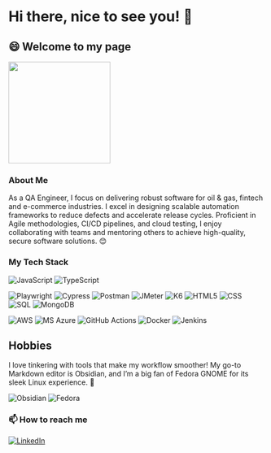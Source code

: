# Hi there, nice to see you! 👋

## 😄 Welcome to my page

<img src="https://media.giphy.com/media/v1.Y2lkPTc5MGI3NjExMWdtMWJ2N2l2aHdnNWY3cWZmaDN6YWhtdDFxYm9lYTY3NXZzamhyeCZlcD12MV9pbnRlcm5hbF9naWZfYnlfaWQmY3Q9Zw/fzyOvQ7jJplVHhz895/giphy.gif" width="200"/>


### About Me
As a QA Engineer, I focus on delivering robust software for oil & gas, fintech and e-commerce industries. I excel in designing scalable automation frameworks to reduce defects and accelerate release cycles. Proficient in Agile methodologies, CI/CD pipelines, and cloud testing, I enjoy collaborating with teams and mentoring others to achieve high-quality, secure software solutions. 😊

### My Tech Stack

![JavaScript](https://img.shields.io/badge/JavaScript-%23F7DF1E?style=for-the-badge&logo=javascript&logoColor=black) 
![TypeScript](https://img.shields.io/badge/TypeScript-%233178C6?style=for-the-badge&logo=typescript&logoColor=white)

![Playwright](https://img.shields.io/badge/Playwright-%232EAD33?style=for-the-badge&logo=playwright&logoColor=white) 
![Cypress](https://img.shields.io/badge/Cypress-%2317202C?style=for-the-badge&logo=cypress&logoColor=white) 
![Postman](https://img.shields.io/badge/Postman-%23FF6C37?style=for-the-badge&logo=postman&logoColor=white) 
![JMeter](https://img.shields.io/badge/JMeter-%23D8341F?style=for-the-badge&logo=apachejmeter&logoColor=white) 
![K6](https://img.shields.io/badge/K6-%23007A88?style=for-the-badge&logo=k6&logoColor=white)
![HTML5](https://img.shields.io/badge/HTML5-%23E34F26?style=for-the-badge&logo=html5&logoColor=white)
![CSS](https://img.shields.io/badge/CSS-%231572B6?style=for-the-badge&logo=css3&logoColor=white)
![SQL](https://img.shields.io/badge/SQL-%230072B2?style=for-the-badge&logo=postgresql&logoColor=white)
![MongoDB](https://img.shields.io/badge/MongoDB-%2347A248?style=for-the-badge&logo=mongodb&logoColor=white)

![AWS](https://img.shields.io/badge/AWS-%23FF9900?style=for-the-badge&logo=amazonaws&logoColor=black) 
![MS Azure](https://img.shields.io/badge/MS%20Azure-%230078D4?style=for-the-badge&logo=microsoftazure&logoColor=white) 
![GitHub Actions](https://img.shields.io/badge/GitHub%20Actions-%232088FF?style=for-the-badge&logo=githubactions&logoColor=white) 
![Docker](https://img.shields.io/badge/Docker-%232496ED?style=for-the-badge&logo=docker&logoColor=white) 
![Jenkins](https://img.shields.io/badge/Jenkins-%23D24939?style=for-the-badge&logo=jenkins&logoColor=black)

## Hobbies

I love tinkering with tools that make my workflow smoother! My go-to Markdown editor is Obsidian, and I’m a big fan of Fedora GNOME for its sleek Linux experience. 🐧

![Obsidian](https://img.shields.io/badge/Obsidian-%23483699?style=for-the-badge&logo=obsidian&logoColor=white) ![Fedora](https://img.shields.io/badge/Fedora-GNOME-%23294172?style=for-the-badge&logo=fedora&logoColor=white)
### 📫 How to reach me
[<img src="https://img.shields.io/badge/LinkedIn-%230A66C2?style=for-the-badge&logo=linkedin&logoColor=white" alt="LinkedIn"/>](https://www.linkedin.com/in/your-profile)
